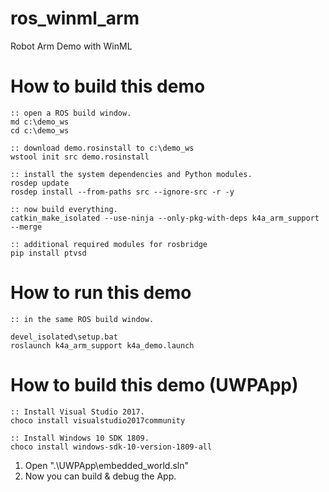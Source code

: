 # ros_winml_arm
Robot Arm Demo with WinML


# How to build this demo

```batch
:: open a ROS build window.
md c:\demo_ws
cd c:\demo_ws

:: download demo.rosinstall to c:\demo_ws
wstool init src demo.rosinstall

:: install the system dependencies and Python modules.
rosdep update
rosdep install --from-paths src --ignore-src -r -y

:: now build everything.
catkin_make_isolated --use-ninja --only-pkg-with-deps k4a_arm_support --merge
```

```batch
:: additional required modules for rosbridge
pip install ptvsd
```

# How to run this demo

```batch
:: in the same ROS build window.

devel_isolated\setup.bat
roslaunch k4a_arm_support k4a_demo.launch
```

# How to build this demo (UWPApp)

```batch
:: Install Visual Studio 2017.
choco install visualstudio2017community

:: Install Windows 10 SDK 1809.
choco install windows-sdk-10-version-1809-all
```

1. Open ".\UWPApp\embedded_world.sln"
2. Now you can build & debug the App.